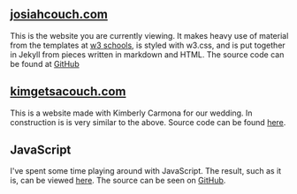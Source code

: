 
## [josiahcouch.com](https://josiahcouch.com)

This is the website you are currently viewing. It makes heavy use of material from the templates at [w3 schools](https://www.w3schools.com/w3css/w3css_templates.asp), is styled with w3.css, and is put together in Jekyll from pieces written in markdown and HTML. The source code can be found at [GitHub](https://github.com/IosiaLectus/iosialectus.github.io)

## [kimgetsacouch.com](https://kimgetsacouch)

This is a website made with Kimberly Carmona for our wedding. In construction is is very similar to the above. Source code can be found [here](https://github.com/IosiaLectus/kimgetsacouch).

## JavaScript

I've spent some time playing around with JavaScript. The result, such as it is, can be viewed [here](josiahcouch.com/playingwithjavascript). The source can be seen on [GitHub](https://github.com/IosiaLectus/playingwithjavascript).
